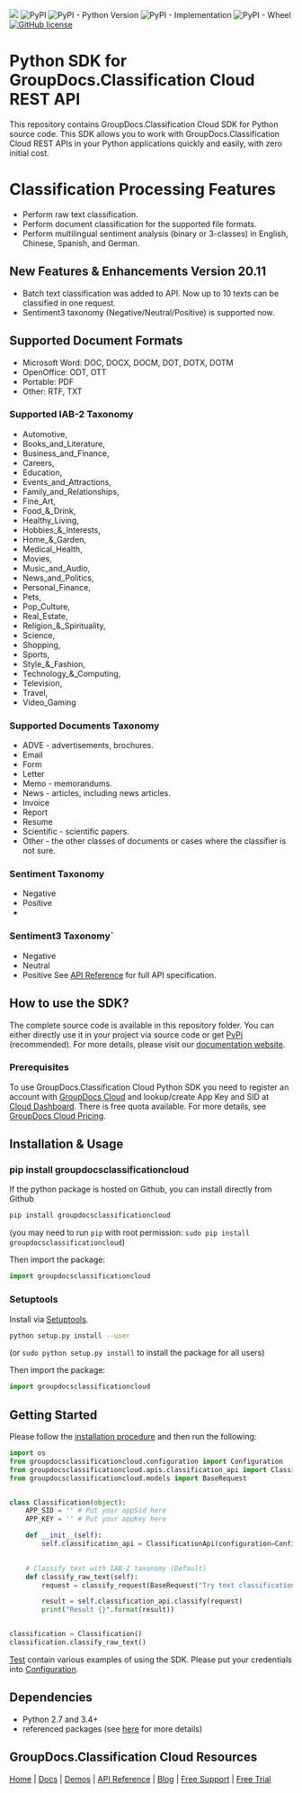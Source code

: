 ![](https://img.shields.io/badge/api-v1.0-lightgrey) ![PyPI](https://img.shields.io/pypi/v/groupdocs-classification-cloud) ![PyPI - Python Version](https://img.shields.io/pypi/pyversions/groupdocs-classification-cloud) ![PyPI - Implementation](https://img.shields.io/pypi/implementation/groupdocs-classification-cloud) ![PyPI - Wheel](https://img.shields.io/pypi/wheel/groupdocs-classification-cloud) [![GitHub license](https://img.shields.io/github/license/groupdocs-classification-cloud/groupdocs-classification-cloud-python)](https://github.com/groupdocs-classification-cloud/groupdocs-classification-cloud-python/blob/master/LICENSE)

# Python SDK for GroupDocs.Classification Cloud REST API

This repository contains GroupDocs.Classification Cloud SDK for Python source code. This SDK allows you to work with GroupDocs.Classification Cloud REST APIs in your Python applications quickly and easily, with zero initial cost.

# Classification Processing Features
- Perform raw text classification.
- Perform document classification for the supported file formats.
- Perform multilingual sentiment analysis (binary or 3-classes) in English, Chinese, Spanish, and German.



## New Features & Enhancements Version 20.11

- Batch text classification was added to API. Now up to 10 texts can be classified in one request.
- Sentiment3 taxonomy (Negative/Neutral/Positive) is supported now.

## Supported Document Formats

- Microsoft Word: DOC, DOCX, DOCM, DOT, DOTX, DOTM
- OpenOffice: ODT, OTT
- Portable: PDF
- Other: RTF, TXT

### Supported IAB-2 Taxonomy

- Automotive,
- Books_and_Literature,
- Business_and_Finance,
- Careers,
- Education,
- Events_and_Attractions,
- Family_and_Relationships,
- Fine_Art,
- Food_&_Drink,
- Healthy_Living,
- Hobbies_&_Interests,
- Home_&_Garden,
- Medical_Health,
- Movies,
- Music_and_Audio,
- News_and_Politics,
- Personal_Finance,
- Pets,
- Pop_Culture,
- Real_Estate,
- Religion_&_Spirituality,
- Science,
- Shopping,
- Sports,
- Style_&_Fashion,
- Technology_&_Computing,
- Television,
- Travel,
- Video_Gaming

### Supported Documents Taxonomy

- ADVE - advertisements, brochures.
- Email
- Form
- Letter
- Memo - memorandums.
- News - articles, including news articles.
- Invoice
- Report
- Resume
- Scientific - scientific papers.
- Other - the other classes of documents or cases where the classifier is not sure.

### Sentiment Taxonomy

- Negative
- Positive
-
### Sentiment3 Taxonomy`

- Negative
- Neutral
- Positive
See [API Reference](https://apireference.groupdocs.cloud/classification/) for full API specification.

## How to use the SDK?

The complete source code is available in this repository folder. You can either directly use it in your project via source code or get [PyPi](https://pypi.org/project/groupdocs-classification-cloud/) (recommended). For more details, please visit our [documentation website](https://docs.groupdocs.cloud/classification/).

### Prerequisites

To use GroupDocs.Classification Cloud Python SDK you need to register an account with [GroupDocs Cloud](https://www.groupdocs.cloud/) and lookup/create App Key and SID at [Cloud Dashboard](https://dashboard.groupdocs.cloud/#/apps). There is free quota available. For more details, see [GroupDocs Cloud Pricing](https://purchase.groupdocs.cloud/pricing).

## Installation & Usage
### pip install groupdocsclassificationcloud

If the python package is hosted on Github, you can install directly from Github

```sh
pip install groupdocsclassificationcloud
```
(you may need to run `pip` with root permission: `sudo pip install groupdocsclassificationcloud`)

Then import the package:
```python
import groupdocsclassificationcloud
```

### Setuptools

Install via [Setuptools](http://pypi.python.org/pypi/setuptools).

```sh
python setup.py install --user
```
(or `sudo python setup.py install` to install the package for all users)

Then import the package:
```python
import groupdocsclassificationcloud
```

## Getting Started

Please follow the [installation procedure](#installation--usage) and then run the following:

```python
import os
from groupdocsclassificationcloud.configuration import Configuration
from groupdocsclassificationcloud.apis.classification_api import ClassificationApi, classify_request
from groupdocsclassificationcloud.models import BaseRequest


class Classification(object):
    APP_SID = '' # Put your appSid here
    APP_KEY = '' # Put your appKey here

    def __init__(self):
        self.classification_api = ClassificationApi(configuration=Configuration(Classification.APP_SID,
                                                                                Classification.APP_KEY))

    # Classify text with IAB-2 taxonomy (Default)
    def classify_raw_text(self):
        request = classify_request(BaseRequest("Try text classification"))

        result = self.classification_api.classify(request)
        print("Result {}".format(result))


classification = Classification()
classification.classify_raw_text()

```

[Test](test/) contain various examples of using the SDK.
Please put your credentials into [Configuration](groupdocsclassificationcloud/configuration.py).

## Dependencies
- Python 2.7 and 3.4+
- referenced packages (see [here](setup.py) for more details)

## GroupDocs.Classification Cloud Resources

[Home](https://www.groupdocs.cloud/) | [Docs](https://docs.groupdocs.cloud/classification/) | [Demos](https://products.groupdocs.app/classification/family) | [API Reference](https://apireference.groupdocs.cloud/classification/) | [Blog](https://blog.groupdocs.cloud/category/classification/) | [Free Support](https://forum.groupdocs.cloud/c/classification) | [Free Trial](https://purchase.groupdocs.cloud/trial)
